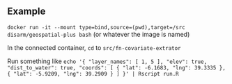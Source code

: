 ## Example
`docker run -it --mount type=bind,source=(pwd),target=/src
disarm/geospatial-plus bash` (or whatever the image is named)

In the connected container, `cd` to `src/fn-covariate-extrator` 

Run something like `echo '{ "layer_names": [ 1, 5 ], "elev": true,
"dist_to_water": true, "coords": [ { "lat": -6.1683, "lng": 39.3335 }, {
"lat": -5.9209, "lng": 39.2909 } ] }' | Rscript run.R`

